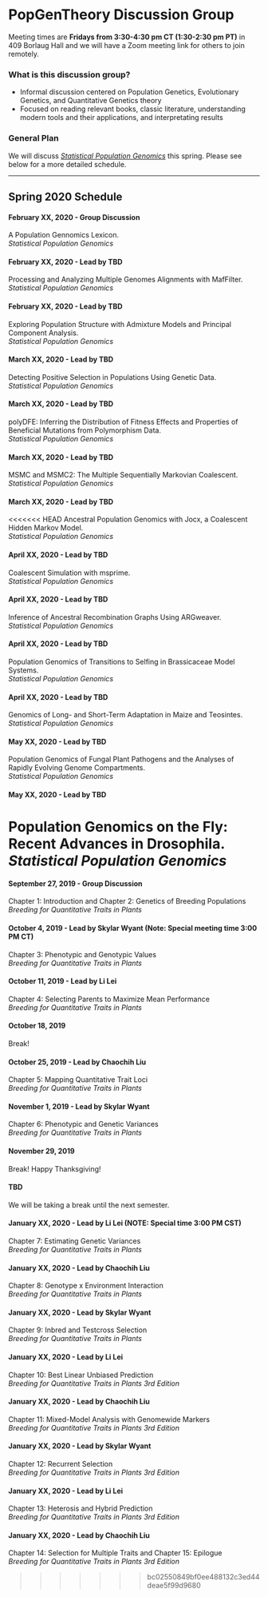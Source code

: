 # PopGenTheory Discussion Group

Meeting times are **Fridays from 3:30-4:30 pm CT (1:30-2:30 pm PT)** in 409 Borlaug Hall and we will have a Zoom meeting link for others to join remotely.

### What is this discussion group?

- Informal discussion centered on Population Genetics, Evolutionary Genetics, and Quantitative Genetics theory
- Focused on reading relevant books, classic literature, understanding modern tools and their applications, and interpretating results

### General Plan

We will discuss [*Statistical Population Genomics*](https://link.springer.com/book/10.1007/978-1-0716-0199-0) this spring. Please see below for a more detailed schedule.

---

## Spring 2020 Schedule

#### February XX, 2020 - Group Discussion

A Population Gennomics Lexicon.<br/>
*Statistical Population Genomics*

#### February XX, 2020 - Lead by TBD

Processing and Analyzing Multiple Genomes Alignments with MafFilter.<br/>
*Statistical Population Genomics*

#### February XX, 2020 - Lead by TBD

Exploring Population Structure with Admixture Models and Principal Component Analysis.<br/>
*Statistical Population Genomics*

#### March XX, 2020 - Lead by TBD

Detecting Positive Selection in Populations Using Genetic Data.<br/>
*Statistical Population Genomics*

#### March XX, 2020 - Lead by TBD

polyDFE: Inferring the Distribution of Fitness Effects and Properties of Beneficial Mutations from Polymorphism Data.<br/>
*Statistical Population Genomics*

#### March XX, 2020 - Lead by TBD

MSMC and MSMC2: The Multiple Sequentially Markovian Coalescent.<br/>
*Statistical Population Genomics*

#### March XX, 2020 - Lead by TBD

<<<<<<< HEAD
Ancestral Population Genomics with Jocx, a Coalescent Hidden Markov Model.<br/>
*Statistical Population Genomics*

#### April XX, 2020 - Lead by TBD

Coalescent Simulation with msprime.<br/>
*Statistical Population Genomics*

#### April XX, 2020 - Lead by TBD

Inference of Ancestral Recombination Graphs Using ARGweaver.<br/>
*Statistical Population Genomics*

#### April XX, 2020 - Lead by TBD

Population Genomics of Transitions to Selfing in Brassicaceae Model Systems.<br/>
*Statistical Population Genomics*

#### April XX, 2020 - Lead by TBD

Genomics of Long- and Short-Term Adaptation in Maize and Teosintes.<br/>
*Statistical Population Genomics*

#### May XX, 2020 - Lead by TBD

Population Genomics of Fungal Plant Pathogens and the Analyses of Rapidly Evolving Genome Compartments.<br/>
*Statistical Population Genomics*

#### May XX, 2020 - Lead by TBD

Population Genomics on the Fly: Recent Advances in Drosophila.<br/>
*Statistical Population Genomics*
=======
#### September 27, 2019 - Group Discussion
Chapter 1: Introduction and Chapter 2: Genetics of Breeding Populations<br/>
*Breeding for Quantitative Traits in Plants*

#### October 4, 2019 - Lead by Skylar Wyant (Note: Special meeting time 3:00 PM CT)
Chapter 3: Phenotypic and Genotypic Values<br/>
*Breeding for Quantitative Traits in Plants*

#### October 11, 2019 - Lead by Li Lei
Chapter 4: Selecting Parents to Maximize Mean Performance<br/>
*Breeding for Quantitative Traits in Plants*

#### October 18, 2019
Break!

#### October 25, 2019 - Lead by Chaochih Liu
Chapter 5: Mapping Quantitative Trait Loci<br/>
*Breeding for Quantitative Traits in Plants*

#### November 1, 2019 - Lead by Skylar Wyant
Chapter 6: Phenotypic and Genetic Variances<br/>
*Breeding for Quantitative Traits in Plants*

#### November 29, 2019
Break! Happy Thanksgiving!

#### TBD
We will be taking a break until the next semester.

#### January XX, 2020 - Lead by Li Lei (NOTE: Special time 3:00 PM CST)
Chapter 7: Estimating Genetic Variances<br/>
*Breeding for Quantitative Traits in Plants*

#### January XX, 2020 - Lead by Chaochih Liu
Chapter 8: Genotype x Environment Interaction<br/>
*Breeding for Quantitative Traits in Plants*

#### January XX, 2020 - Lead by Skylar Wyant
Chapter 9: Inbred and Testcross Selection<br/>
*Breeding for Quantitative Traits in Plants*

#### January XX, 2020 - Lead by Li Lei
Chapter 10: Best Linear Unbiased Prediction<br/>
*Breeding for Quantitative Traits in Plants 3rd Edition*

#### January XX, 2020 - Lead by Chaochih Liu
Chapter 11: Mixed-Model Analysis with Genomewide Markers<br/>
*Breeding for Quantitative Traits in Plants 3rd Edition*

#### January XX, 2020 - Lead by Skylar Wyant
Chapter 12: Recurrent Selection<br/>
*Breeding for Quantitative Traits in Plants 3rd Edition*

#### January XX, 2020 - Lead by Li Lei
Chapter 13: Heterosis and Hybrid Prediction<br/>
*Breeding for Quantitative Traits in Plants 3rd Edition*

#### January XX, 2020 - Lead by Chaochih Liu
Chapter 14: Selection for Multiple Traits and Chapter 15: Epilogue<br/>
*Breeding for Quantitative Traits in Plants 3rd Edition*
>>>>>>> bc02550849bf0ee488132c3ed44deae5f99d9680
